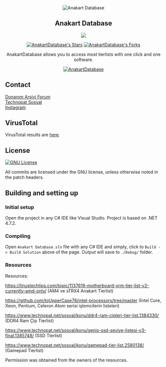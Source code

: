 
<div align="center">
<a><img src="https://i.hizliresim.com/nksvdua.png" alt="Anakart Database"></a>

## Anakart Database

<a href="https://app.codacy.com/gh/KaanCK/anakart-database/dashboard?utm_source=gh&utm_medium=referral&utm_content=&utm_campaign=Badge_grade"><img src="https://app.codacy.com/project/badge/Grade/a853ca9c927a40ada6f1d781a875bdd0"/></a>

[![AnakartDatabase's Stars](https://img.shields.io/github/stars/KaanCK/anakart-database?label=stars&logo=github)](https://github.com/KaanCK/anakart-database/stargazers)
[![AnakartDatabase's Forks](https://img.shields.io/github/forks/KaanCK/anakart-database?label=forks&logo=github)](https://github.com/KaanCK/anakart-database/network/members)

AnakartDatabase allows you to access most tierlists with one click and one software.

<a href="https://i.hizliresim.com/jm8jg9t.png"><img src="https://i.hizliresim.com/jm8jg9t.png" alt="AnakartDatabase"></a>

</div>

## Contact
<a href="https://forum.donanimarsivi.com/uyeler/r.3972/">Donanım Arşivi Forum</a>
<br>
<a href="https://www.technopat.net/sosyal/uye/revenger.374514/">Technopat Sosyal</a>
<br>
<a href="https://www.instagram.com/kaancabuk_/">Instagram</a>

## VirusTotal
VirusTotal results are [here](https://www.virustotal.com/gui/file/78e4ed6f599ba3fb98eeaca4fbb2ffbfa16ae62aff6646ab918f028aad555334?nocache=1).

## License
[![GNU License](https://img.shields.io/github/license/KaanCK/anakart-database?&logo=github)](LICENSE)

All commits are licensed under the GNU license, unless otherwise noted in the patch headers.

## Building and setting up

### Initial setup
Open the project in any C# IDE like Visual Studio. Project is based on .NET 4.7.2.

### Compiling
Open `Anakart Database.sln` file with any C# IDE and simply, click to `Build -> Build Solution` above of the page. Output will save to `./Debug/` folder.

### Resources

Resources:

https://linustechtips.com/topic/1137619-motherboard-vrm-tier-list-v2-currently-amd-only/ (AM4 ve sTRX4 Anakart Tierlist)

https://github.com/toUpperCase78/intel-processors/tree/master (İntel Core, Xeon, Pentium, Celeron Atom serisi işlemcilerin listeleri)

https://www.technopat.net/sosyal/konu/ddr4-ram-cipleri-tier-list.1384330/ (DDR4 Ram Çip Tierlist)

https://www.technopat.net/sosyal/konu/genis-ssd-seviye-listesi-v3-final.1385748/ (SSD Tierlist)

https://www.technopat.net/sosyal/konu/gamepad-tier-list.2580138/ (Gamepad Tierlist)

Permission was obtained from the owners of the resources.

